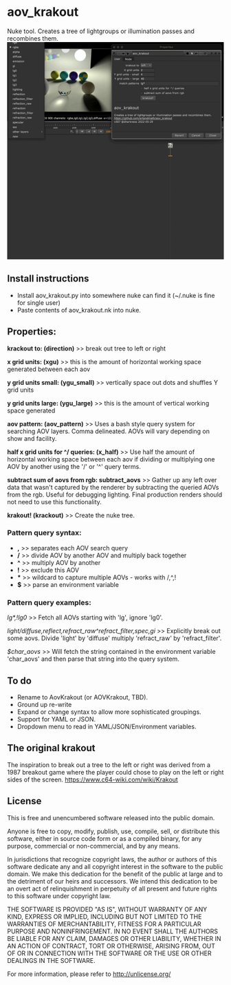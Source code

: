 # aov_krakout
Nuke tool. Creates a tree of lightgroups or illumination passes and recombines them.
![screenshot](https://raw.githubusercontent.com/artandmath/aov_krakout/master/aov_krakout_screenshot.gif)

## Install instructions

- Install aov_krakout.py into somewhere nuke can find it (~/.nuke is fine for single user)
- Paste contents of aov_krakout.nk into nuke.

## Properties:

__krackout to: (direction)__  >>  break out tree to left or right

__x grid units: (xgu)__  >>  this is the amount of horizontal working space generated between each aov

__y grid units small: (ygu_small)__  >>  vertically space out dots and shuffles Y grid units

__y grid units large: (ygu_large)__  >>  this is the amount of vertical working space generated

__aov pattern: (aov_pattern)__  >>  Uses a bash style query system for searching AOV layers. Comma delineated. AOVs will vary depending on show and facility.

__half x grid units for ^/ queries: (x_half)__  >>  Use half the amount of horizontal working space between each aov if dividing or multiplying one AOV by another using the '/' or '^' query terms.

__subtract sum of aovs from rgb: subtract_aovs__  >>  Gather up any left over data that wasn't captured by the renderer by subtracting the queried AOVs from the rgb. Useful for debugging lighting. Final production renders should not need to use this functionality.

__krakout! (krackout)__ >> Create the nuke tree.

### Pattern query syntax:
- __,__  >>  separates each AOV search query
-   __/__  >> divide AOV by another AOV and multiply back together
-  __^__  >>  multiply AOV by another
-  __!__  >>  exclude this AOV
-  __*__  >>  wildcard to capture multiple AOVs - works with /,^,!
-  __$__  >>  parse an environment variable

### Pattern query examples:
<i>lg*,!lg0</i>  >>  Fetch all AOVs starting with 'lg', ignore 'lg0'.

<i>light/diffuse,reflect,refract_raw^refract_filter,spec,gi</i>  >>  Explicitly break out some aovs. Divide 'light' by 'diffuse' multiply 'refract_raw' by 'refract_filter'.

<i>$char_aovs</i>  >> Will fetch the string contained in the environment variable 'char_aovs' and then parse that string into the query system.

## To do
- Rename to AovKrakout (or AOVKrakout, TBD).
- Ground up re-write
- Expand or change syntax to allow more sophisticated groupings.
- Support for YAML or JSON.
- Dropdown menu to read in YAML/JSON/Environment variables.

## The original krakout

The inspiration to break out a tree to the left or right was derived from a 1987 breakout game where the player could chose to play on the left or right sides of the screen.
https://www.c64-wiki.com/wiki/Krakout

## License

This is free and unencumbered software released into the public domain.

Anyone is free to copy, modify, publish, use, compile, sell, or
distribute this software, either in source code form or as a compiled
binary, for any purpose, commercial or non-commercial, and by any
means.

In jurisdictions that recognize copyright laws, the author or authors
of this software dedicate any and all copyright interest in the
software to the public domain. We make this dedication for the benefit
of the public at large and to the detriment of our heirs and
successors. We intend this dedication to be an overt act of
relinquishment in perpetuity of all present and future rights to this
software under copyright law.

THE SOFTWARE IS PROVIDED "AS IS", WITHOUT WARRANTY OF ANY KIND,
EXPRESS OR IMPLIED, INCLUDING BUT NOT LIMITED TO THE WARRANTIES OF
MERCHANTABILITY, FITNESS FOR A PARTICULAR PURPOSE AND NONINFRINGEMENT.
IN NO EVENT SHALL THE AUTHORS BE LIABLE FOR ANY CLAIM, DAMAGES OR
OTHER LIABILITY, WHETHER IN AN ACTION OF CONTRACT, TORT OR OTHERWISE,
ARISING FROM, OUT OF OR IN CONNECTION WITH THE SOFTWARE OR THE USE OR
OTHER DEALINGS IN THE SOFTWARE.

For more information, please refer to <http://unlicense.org/>
